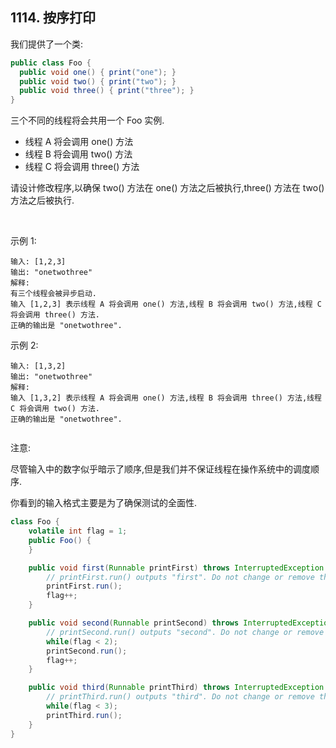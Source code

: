 ## 1114. 按序打印
我们提供了一个类:
``` java
public class Foo {
  public void one() { print("one"); }
  public void two() { print("two"); }
  public void three() { print("three"); }
}
```
三个不同的线程将会共用一个 Foo 实例.

* 线程 A 将会调用 one() 方法
* 线程 B 将会调用 two() 方法
* 线程 C 将会调用 three() 方法
  
请设计修改程序,以确保 two() 方法在 one() 方法之后被执行,three() 方法在 two() 方法之后被执行.

 

示例 1:

    输入: [1,2,3]
    输出: "onetwothree"
    解释: 
    有三个线程会被异步启动.
    输入 [1,2,3] 表示线程 A 将会调用 one() 方法,线程 B 将会调用 two() 方法,线程 C 将会调用 three() 方法.
    正确的输出是 "onetwothree".
示例 2:

    输入: [1,3,2]
    输出: "onetwothree"
    解释: 
    输入 [1,3,2] 表示线程 A 将会调用 one() 方法,线程 B 将会调用 three() 方法,线程 C 将会调用 two() 方法.
    正确的输出是 "onetwothree".
     

注意:

尽管输入中的数字似乎暗示了顺序,但是我们并不保证线程在操作系统中的调度顺序.

你看到的输入格式主要是为了确保测试的全面性.

``` java
class Foo {
    volatile int flag = 1;
    public Foo() {
    }

    public void first(Runnable printFirst) throws InterruptedException {
        // printFirst.run() outputs "first". Do not change or remove this line.
        printFirst.run();
        flag++;
    }

    public void second(Runnable printSecond) throws InterruptedException {
        // printSecond.run() outputs "second". Do not change or remove this line.
        while(flag < 2);
        printSecond.run();
        flag++;
    }

    public void third(Runnable printThird) throws InterruptedException {
        // printThird.run() outputs "third". Do not change or remove this line.
        while(flag < 3);
        printThird.run();
    }
}
```